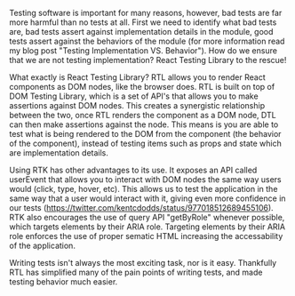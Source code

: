 Testing software is important for many reasons, however, bad tests are far more harmful than no tests at all. First we need to identify what bad tests are, bad tests assert against implementation details in the module, good tests assert against the behaviors of the module (for more information read my blog post "Testing Implementation VS. Behavior"). How do we ensure that we are not testing implementation? React Testing Library to the rescue!

What exactly is React Testing Library? RTL allows you to render React components as DOM nodes, like the browser does. RTL is built on top of DOM Testing Library, which is a set of API's that allows you to make assertions against DOM nodes. This creates a synergistic relationship between the two, once RTL renders the component as a DOM node, DTL can then make assertions against the node. This means is you are able to test what is being rendered to the DOM from the component (the behavior of the component), instead of testing items such as props and state which are implementation details.

Using RTK has other advantages to its use. It exposes an API called userEvent that allows you to interact with DOM nodes the same way users would (click, type, hover, etc). This allows us to test the application in the same way that a user would interact with it, giving even more confidence in our tests (https://twitter.com/kentcdodds/status/977018512689455106). RTK also encourages the use of query API "getByRole" whenever possible, which targets elements by their ARIA role. Targeting elements by their ARIA role enforces the use of proper sematic HTML increasing the accessability of the application.

Writing tests isn't always the most exciting task, nor is it easy. Thankfully RTL has simplified many of the pain points of writing tests, and made testing behavior much easier.
